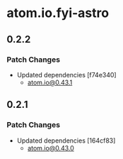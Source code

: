 # atom.io.fyi-astro

## 0.2.2

### Patch Changes

- Updated dependencies [f74e340]
  - atom.io@0.43.1

## 0.2.1

### Patch Changes

- Updated dependencies [164cf83]
  - atom.io@0.43.0
